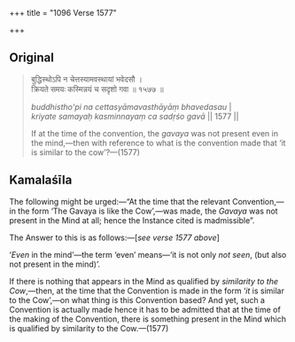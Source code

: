 +++
title = "1096 Verse 1577"

+++
## Original 
>
> बुद्धिस्थोऽपि न चेत्तस्यामवस्थायां भवेदसौ ।  
> क्रियते समयः कस्मिन्नयं च सदृशो गवा ॥ १५७७ ॥ 
>
> *buddhistho'pi na cettasyāmavasthāyāṃ bhavedasau* \|  
> *kriyate samayaḥ kasminnayaṃ ca sadṛśo gavā* \|\| 1577 \|\| 
>
> If at the time of the convention, the *gavaya* was not present even in the mind,—then with reference to what is the convention made that ‘it is similar to the cow’?—(1577)



## Kamalaśīla

The following might be urged:—“At the time that the relevant Convention,—in the form ‘The Gavaya is like the Cow’,—was made, the *Gavaya* was not present in the Mind at all; hence the Instance cited is madmissible”.

The Answer to this is as follows:—[*see verse 1577 above*]

‘*Even* in the mind’—the term ‘even’ means—‘it is not only *not seen*, (but also not present in the mind)’.

If there is nothing that appears in the Mind as qualified by *similarity to the Cow*,—then, at the time that the Convention is made in the form ‘*it* is similar to the Cow’,—on what thing is this Convention based? And yet, such a Convention is actually made hence it has to be admitted that at the time of the making of the Convention, there is something present in the Mind which is qualified by similarity to the Cow.—(1577)



